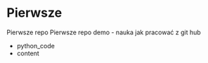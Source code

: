 # Pierwsze
Pierwsze repo 
Pierwsze repo demo - nauka jak pracować z git hub 
- python_code
- content 

